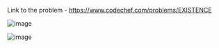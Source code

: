 Link to the problem - https://www.codechef.com/problems/EXISTENCE


![image](https://github.com/Haleshot/Competitive-Programming/assets/57552973/ad742f8d-903f-4e82-9a13-038c17cc19b5)



![image](https://github.com/Haleshot/Competitive-Programming/assets/57552973/cc57ce80-5a8a-49e7-8b66-b2e19201f2fe)
